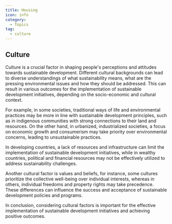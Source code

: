 ```yaml
---
title: Housing
icon: info
category:
  - Topics
tag:
  - culture
---
```


## Culture

Culture is a crucial factor in shaping people's perceptions and attitudes towards sustainable development. Different cultural backgrounds can lead to diverse understandings of what sustainability means, what are the pressing environmental issues and how they should be addressed. This can result in various outcomes for the implementation of sustainable development initiatives, depending on the socio-economic and cultural context.

For example, in some societies, traditional ways of life and environmental practices may be more in line with sustainable development principles, such as in indigenous communities with strong connections to their land and resources. On the other hand, in urbanized, industrialized societies, a focus on economic growth and consumerism may take priority over environmental concerns, leading to unsustainable practices.

In developing countries, a lack of resources and infrastructure can limit the implementation of sustainable development initiatives, while in wealthy countries, political and financial resources may not be effectively utilized to address sustainability challenges.

Another cultural factor is values and beliefs, for instance, some cultures prioritize the collective well-being over individual interests, whereas in others, individual freedoms and property rights may take precedence. These differences can influence the success and acceptance of sustainable development policies and programs.

In conclusion, considering cultural factors is important for the effective implementation of sustainable development initiatives and achieving positive outcomes.